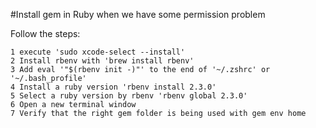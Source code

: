 #Install gem in Ruby when we have some permission problem

Follow the steps: 

    1 execute 'sudo xcode-select --install'
    2 Install rbenv with 'brew install rbenv'
    3 Add eval '"$(rbenv init -)"' to the end of '~/.zshrc' or '~/.bash_profile'
    4 Install a ruby version 'rbenv install 2.3.0'
    5 Select a ruby version by rbenv 'rbenv global 2.3.0'
    6 Open a new terminal window
    7 Verify that the right gem folder is being used with gem env home
